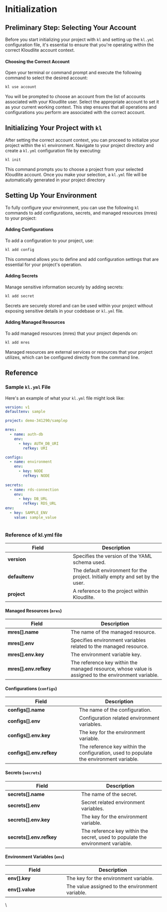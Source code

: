 # Initialization

## Preliminary Step: Selecting Your Account

Before you start initializing your project with `kl` and setting up the `kl.yml` configuration file, it's essential to ensure that you're operating within the correct Kloudlite account context.

#### Choosing the Correct Account

Open your terminal or command prompt and execute the following command to select the desired account:

```sh
kl use account
```

You will be prompted to choose an account from the list of accounts associated with your Kloudlite user. Select the appropriate account to set it as your current working context. This step ensures that all operations and configurations you perform are associated with the correct account.

## Initializing Your Project with `kl`

After setting the correct account context, you can proceed to initialize your project within the `kl` environment. Navigate to your project directory and create a `kl.yml` configuration file by executing:

```sh
kl init
```

This command prompts you to choose a project from your selected Kloudlite account. Once you make your selection, a `kl.yml` file will be automatically generated in your project directory

## Setting Up Your Environment

To fully configure your environment, you can use the following `kl` commands to add configurations, secrets, and managed resources (mres) to your project:

#### Adding Configurations

To add a configuration to your project, use:

```sh
kl add config
```

This command allows you to define and add configuration settings that are essential for your project's operation.

#### Adding Secrets

Manage sensitive information securely by adding secrets:

```sh
kl add secret
```

Secrets are securely stored and can be used within your project without exposing sensitive details in your codebase or `kl.yml` file.

#### Adding Managed Resources

To add managed resources (mres) that your project depends on:

```sh
kl add mres
```

Managed resources are external services or resources that your project utilizes, which can be configured directly from the command line.



## Reference

### Sample `kl.yml` File

Here's an example of what your `kl.yml` file might look like:

```yaml
version: v1
defaultenv: sample

project: demo-341290/samplep

mres:
  - name: auth-db
    env:
      - key: AUTH_DB_URI
        refkey: URI

configs:
  - name: environment
    env:
      - key: NODE
        refkey: NODE
        
secrets:
  - name: rds-connection
    env:
      - key: DB_URL
        refkey: RDS_URL
env:
  - key: SAMPLE_ENV
    value: sample_value
    
```

### Reference of kl.yml file

<table><thead><tr><th width="194">Field</th><th>Description</th></tr></thead><tbody><tr><td><strong>version</strong></td><td>Specifies the version of the YAML schema used.</td></tr><tr><td><strong>defaultenv</strong></td><td>The default environment for the project. Initially empty and set by the user.</td></tr><tr><td><strong>project</strong></td><td>A reference to the project within Kloudlite.</td></tr></tbody></table>

#### **Managed Resources (`mres`)**

<table><thead><tr><th width="187">Field</th><th>Description</th></tr></thead><tbody><tr><td><strong>mres[].name</strong></td><td>The name of the managed resource.</td></tr><tr><td><strong>mres[].env</strong></td><td>Specifies environment variables related to the managed resource.</td></tr><tr><td><strong>mres[].env.key</strong></td><td>The environment variable key.</td></tr><tr><td><strong>mres[].env.refkey</strong></td><td>The reference key within the managed resource, whose value is assigned to the environment variable.</td></tr></tbody></table>

#### **Configurations (`configs`)**

<table><thead><tr><th width="214">Field</th><th>Description</th></tr></thead><tbody><tr><td><strong>configs[].name</strong></td><td>The name of the configuration.</td></tr><tr><td><strong>configs[].env</strong></td><td>Configuration related environment variables.</td></tr><tr><td><strong>configs[].env.key</strong></td><td>The key for the environment variable.</td></tr><tr><td><strong>configs[].env.refkey</strong></td><td>The reference key within the configuration, used to populate the environment variable.</td></tr></tbody></table>

#### **Secrets (`secrets`)**

<table><thead><tr><th width="221">Field</th><th>Description</th></tr></thead><tbody><tr><td><strong>secrets[].name</strong></td><td>The name of the secret.</td></tr><tr><td><strong>secrets[].env</strong></td><td>Secret related environment variables.</td></tr><tr><td><strong>secrets[].env.key</strong></td><td>The key for the environment variable.</td></tr><tr><td><strong>secrets[].env.refkey</strong></td><td>The reference key within the secret, used to populate the environment variable.</td></tr></tbody></table>

#### **Environment Variables (`env`)**

<table><thead><tr><th width="173">Field</th><th>Description</th></tr></thead><tbody><tr><td><strong>env[].key</strong></td><td>The key for the environment variable.</td></tr><tr><td><strong>env[].value</strong></td><td>The value assigned to the environment variable.</td></tr></tbody></table>

\
